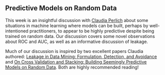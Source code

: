 ## Predictive Models on Random Data

This week is an insightful discussion with
<a href="https://twitter.com/claudia_perlich">Claudia Perlich</a>
about some situations in machine learning where models can be built, perhaps by well-intentioned practitioners, to appear to be highly  predictive despite being trained on random data.  Our discussion  covers some novel observations about ROC and AUC, as well as an  informative discussion of leakage.

Much of our discussion is inspired by two excellent papers
Claudia authored: <a href="http://dstillery.com/wp-content/uploads/2014/05/Leakage-in-Data-Mining-Formulation-Detection-and-Avoidance.pdf">Leakage in Data Mining: Formulation, Detection, and Avoidance</a>
and <a href="http://www.kdd.org/exploration_files/v12-02-4-UR-Perlich.pdf">On Cross Validation and Stacking: Building Seemingly Predictive Models on Random Data</a>.
Both are highly recommended reading!
